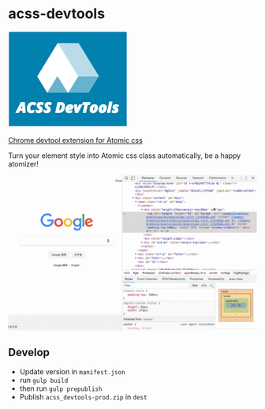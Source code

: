 # acss-devtools

![Logo](./src/images/acss_devtools_small.png)

[Chrome devtool extension for Atomic css](https://chrome.google.com/webstore/detail/atomic-css-devtool/dpkcndhnanpdlppppalhnhfbokhicdmi?utm_source=gmail)

Turn your element style into Atomic css class automatically, be a happy atomizer!

![demo](./src/images/devtools-acss-demo.gif)

## Develop

* Update version in `manifest.json`
* run `gulp build`
* then run `gulp prepublish`
* Publish `acss_devtools-prod.zip` in `dest`